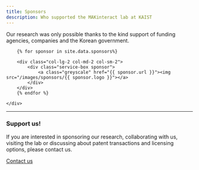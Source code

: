 ```yaml
---
title: Sponsors
description: Who supported the MAKinteract lab at KAIST
---
```


Our research was only possible thanks to the kind support of funding agencies, companies and the Korean government.


<div class="container-fluid">
    <div class="row justify-content-md-center">

        {% for sponsor in site.data.sponsors%}

        <div class="col-lg-2 col-md-2 col-sm-2">
            <div class="service-box sponsor">
                <a class="greyscale" href="{{ sponsor.url }}"><img src="/images/sponsors/{{ sponsor.logo }}"></a>
            </div>
        </div>
        {% endfor %}

    </div>
</div>

---

### Support us!

If you are interested in sponsoring our research, collaborating with us, visiting the lab or discussing about patent transactions and licensing options, please contact us.

<a href="contact.html" class="button button--large">Contact us</a>



